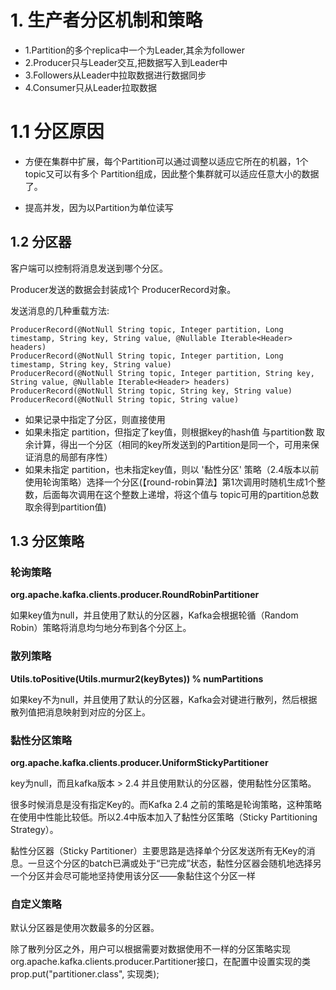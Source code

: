 # 1. 生产者分区机制和策略

* 1.Partition的多个replica中一个为Leader,其余为follower
* 2.Producer只与Leader交互,把数据写入到Leader中
* 3.Followers从Leader中拉取数据进行数据同步
* 4.Consumer只从Leader拉取数据

# 1.1 分区原因

* 方便在集群中扩展，每个Partition可以通过调整以适应它所在的机器，1个topic又可以有多个 Partition组成，因此整个集群就可以适应任意大小的数据了。

* 提高并发，因为以Partition为单位读写


## 1.2 分区器

客户端可以控制将消息发送到哪个分区。

Producer发送的数据会封装成1个 ProducerRecord对象。

发送消息的几种重载方法:
```
ProducerRecord(@NotNull String topic, Integer partition, Long timestamp, String key, String value, @Nullable Iterable<Header> headers)
ProducerRecord(@NotNull String topic, Integer partition, Long timestamp, String key, String value)
ProducerRecord(@NotNull String topic, Integer partition, String key, String value, @Nullable Iterable<Header> headers)
ProducerRecord(@NotNull String topic, String key, String value)
ProducerRecord(@NotNull String topic, String value)
```

* 如果记录中指定了分区，则直接使用
* 如果未指定 partition，但指定了key值，则根据key的hash值 与partition数 取余计算，得出一个分区（相同的key所发送到的Partition是同一个，可用来保证消息的局部有序性）
* 如果未指定 partition，也未指定key值，则以 '黏性分区' 策略（2.4版本以前使用轮询策略）选择一个分区(【round-robin算法】第1次调用时随机生成1个整数，后面每次调用在这个整数上递增，将这个值与 topic可用的partition总数取余得到partition值)


## 1.3 分区策略

### 轮询策略
**org.apache.kafka.clients.producer.RoundRobinPartitioner**

如果key值为null，并且使用了默认的分区器，Kafka会根据轮循（Random Robin）策略将消息均匀地分布到各个分区上。


### 散列策略
**Utils.toPositive(Utils.murmur2(keyBytes)) % numPartitions**

如果key不为null，并且使用了默认的分区器，Kafka会对键进行散列，然后根据散列值把消息映射到对应的分区上。


### 黏性分区策略
**org.apache.kafka.clients.producer.UniformStickyPartitioner**

key为null，而且kafka版本 > 2.4  并且使用默认的分区器，使用黏性分区策略。

很多时候消息是没有指定Key的。而Kafka 2.4 之前的策略是轮询策略，这种策略在使用中性能比较低。所以2.4中版本加入了黏性分区策略（Sticky Partitioning Strategy）。

黏性分区器（Sticky Partitioner）主要思路是选择单个分区发送所有无Key的消息。一旦这个分区的batch已满或处于“已完成”状态，黏性分区器会随机地选择另一个分区并会尽可能地坚持使用该分区——象黏住这个分区一样


### 自定义策略
默认分区器是使用次数最多的分区器。

除了散列分区之外，用户可以根据需要对数据使用不一样的分区策略实现org.apache.kafka.clients.producer.Partitioner接口，在配置中设置实现的类prop.put("partitioner.class", 实现类);
